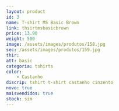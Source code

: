 ```yaml
---
layout: product
id: 3
name: T-shirt MS Basic Brown
link: thsirtmsbasicbrown
price: 13.90
weight: 500
image: /assets/images/produtos/158.jpg
sec: /assets/images/produtos/159.jpg
thir:
att: basic
categoria: tshirts
color:
    - Castanho
discrip: tshirt t-shirt castanho cinzento
novo: true
maisvendidos: true
stock: sim
---
```

